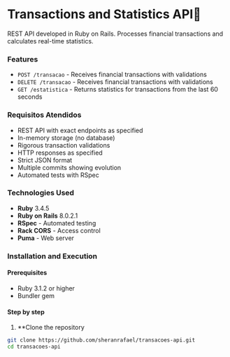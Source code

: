 # Transactions and Statistics API🤙

REST API developed in Ruby on Rails. Processes financial transactions and calculates real-time statistics.

### Features

- `POST /transacao` - Receives financial transactions with validations
- `DELETE /transacao` - Receives financial transactions with validations
- `GET /estatistica` - Returns statistics for transactions from the last 60 seconds

### Requisitos Atendidos

-  REST API with exact endpoints as specified
-  In-memory storage (no database)
-  Rigorous transaction validations
-  HTTP responses as specified
-  Strict JSON format
-  Multiple commits showing evolution
-  Automated tests with RSpec

### Technologies Used

- **Ruby** 3.4.5
- **Ruby on Rails** 8.0.2.1
- **RSpec** - Automated testing
- **Rack CORS** - Access control
- **Puma** - Web server

### Installation and Execution

#### Prerequisites
- Ruby 3.1.2 or higher
- Bundler gem

#### Step by step

1. **Clone the repository
```bash
git clone https://github.com/sheranrafael/transacoes-api.git
cd transacoes-api
```
